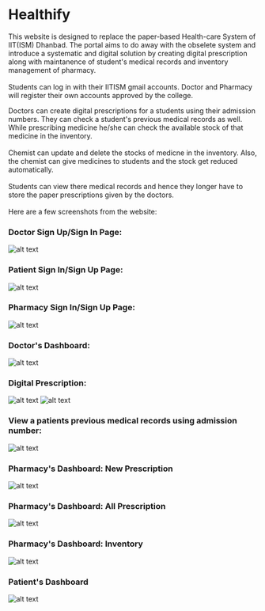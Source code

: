 # Healthify

This website is designed to replace the paper-based Health-care System of IIT(ISM) Dhanbad. The portal aims to do away with the obselete system and introduce a systematic and digital solution by creating digital prescription along with maintanence of student's medical records and inventory management of pharmacy.
</br>
</br>
Students can log in with their IITISM gmail accounts. Doctor and Pharmacy will register their own accounts approved by the college.

Doctors can create digital prescriptions for a students using their admission numbers. They can check a student's previous medical records as well. While prescribing medicine he/she can check the available stock of that medicine in the inventory.
</br></br>
Chemist can update and delete the stocks of medicne in the inventory. Also, the chemist can give medicines to students and the stock get reduced automatically.</br></br>
Students can view there medical records and hence they longer have to store the paper prescriptions given by the doctors.
</br></br>
Here are a few screenshots from the website:

<h3>Doctor Sign Up/Sign In Page:</h3>

![alt text](https://i.imgur.com/Pc0qMNc.png)

<h3>Patient Sign In/Sign Up Page:</h3>

![alt text](https://i.imgur.com/6q31UwA.png)

<h3>Pharmacy Sign In/Sign Up Page:</h3>

![alt text](https://imgur.com/UmmVz1Q.png)

<h3>Doctor's Dashboard:</h3>

![alt text](https://imgur.com/KWBpq0q.png)

<h3>Digital Prescription:</h3>

![alt text](https://imgur.com/gAaDuY2.png)
![alt text](https://imgur.com/TdtvSFr.png)

<h3>View a patients previous medical records using admission number:</h3>

![alt text](https://imgur.com/fkKf7bJ.png)

<h3>Pharmacy's Dashboard: New Prescription</h3>

![alt text](https://imgur.com/VkZPQom.png)

<h3>Pharmacy's Dashboard: All Prescription</h3>

![alt text](https://imgur.com/4FaXzbD.png)

<h3>Pharmacy's Dashboard: Inventory</h3>

![alt text](https://imgur.com/1zJaxyE.png)

<h3>Patient's Dashboard</h3>

![alt text](https://imgur.com/qITZd3S.png)
